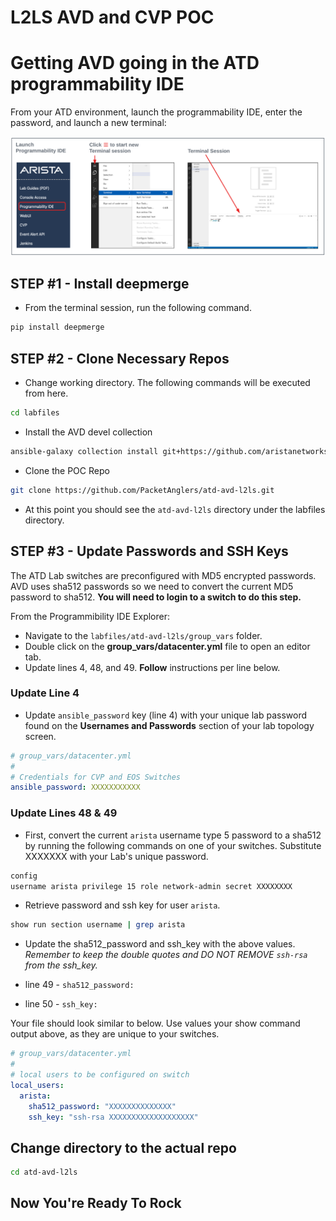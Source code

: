 # L2LS AVD and CVP POC 

# Getting AVD going in the ATD programmability IDE
From your ATD environment, launch the programmability IDE, enter the password, and launch a new terminal:

![Topo](images/programmability_ide.png)

## STEP #1 - Install deepmerge

- From the terminal session, run the following command.

``` bash
pip install deepmerge
```

## STEP #2 - Clone Necessary Repos

- Change working directory. The following commands will be executed from here.

``` bash
cd labfiles
```

- Install the AVD devel collection

``` bash
ansible-galaxy collection install git+https://github.com/aristanetworks/ansible-avd.git#/ansible_collections/arista/avd/,devel
```

- Clone the POC Repo

``` bash
git clone https://github.com/PacketAnglers/atd-avd-l2ls.git
```

- At this point you should see the `atd-avd-l2ls` directory under the labfiles directory.

## STEP #3 - Update Passwords and SSH Keys

The ATD Lab switches are preconfigured with MD5 encrypted passwords.  AVD uses sha512 passwords so we need to convert the current MD5 password to sha512.  **You will need to login to a switch to do this step.**

From the Programmibility IDE Explorer:

- Navigate to the `labfiles/atd-avd-l2ls/group_vars` folder.
- Double click on the **group_vars/datacenter.yml** file to open an editor tab.
- Update lines 4, 48, and 49.  **Follow** instructions per line below.

### Update Line 4

- Update `ansible_password` key (line 4) with your unique lab password found on the **Usernames and Passwords** section of your lab topology screen.

``` yaml
# group_vars/datacenter.yml
#
# Credentials for CVP and EOS Switches
ansible_password: XXXXXXXXXXX
```

### Update Lines 48 & 49

- First, convert the current `arista` username type 5 password to a sha512 by running the following commands on one of your switches. Substitute XXXXXXX with your Lab's unique password.

``` bash
config
username arista privilege 15 role network-admin secret XXXXXXXX
```

- Retrieve password and ssh key for user `arista`.

``` bash
show run section username | grep arista
```

- Update the sha512_password and ssh_key with the above values. _Remember to keep the double quotes and DO NOT REMOVE `ssh-rsa` from the ssh_key._

- line 49 - `sha512_password:`
- line 50 - `ssh_key:`

Your file should look similar to below.  Use values your show command output above, as they are unique to your switches.

``` yaml
# group_vars/datacenter.yml
#
# local users to be configured on switch
local_users:
  arista:
    sha512_password: "XXXXXXXXXXXXXX"
    ssh_key: "ssh-rsa XXXXXXXXXXXXXXXXXXX"
```

## Change directory to the actual repo
``` bash
cd atd-avd-l2ls
```

## Now You're Ready To Rock
